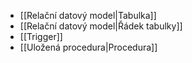 

- [[Relační datový model|Tabulka]]
- [[Relační datový model|Řádek tabulky]]
- [[Trigger]]
- [[Uložená procedura|Procedura]]